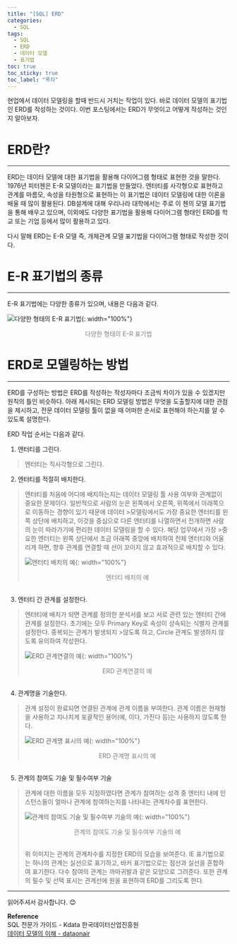 ```yaml
---
title: "[SQL] ERD"
categories:
  - SQL
tags:
  - SQL
  - ERD
  - 데이터 모델
  - 표기법
toc: true
toc_sticky: true
toc_label: "목차"
---
```


현업에서 데이터 모델링을 할때 반드시 거치는 작업이 있다. 바로 데이터 모델의 표기법인 ERD를 작성하는 것이다. 이번 포스팅에서는 ERD가 무엇이고 어떻게 작성하는 것인지 알아보자.

# ERD란?
---
ERD는 데이터 모델에 대한 표기법을 활용해 다이어그램 형태로 표현한 것을 말한다. 1976년 피터첸은 E-R 모델이라는 표기법을 만들었다. 엔터티를 사각형으로 표현하고 관계를 마름모, 속성을 타원형으로 표현하는 이 표기법은 데이터 모델링에 대한 이론을 배울 때 많이 활용된다. DB설계에 대해 우리나라 대학에서는 주로 이 첸의 모델 표기법을 통해 배우고 있으며, 이외에도 다양한 표기법을 활용해 다이어그램 형태인 ERD를 학교 또는 기업 등에서 많이 활용하고 있다.

다시 말해 ERD는 E-R 모델 즉, 개체관계 모델 표기법을 다이어그램 형태로 작성한 것이다.

# E-R 표기법의 종류
---
E-R 표기법에는 다양한 종류가 있으며, 내용은 다음과 같다.

![다양한 형태의 E-R 표기법](/blog/assets/img/posts/20220808/er-type.png "다양한 형태의 E-R 표기법"){: width="100%"}
<div style="color: gray; text-align: center; margin-bottom: 30px;">다양한 형태의 E-R 표기법</div>

# ERD로 모델링하는 방법
---
ERD를 구성하는 방법은 ERD를 작성하는 작성자마다 조금씩 차이가 있을 수 있겠지만 원칙의 틀인 비슷하다. 아래 제시되는 ERD 모델링 방법은 무엇을 도출할지에 대한 관점을 제시하고, 전문 데이터 모델링 툴이 없을 때 어떠한 순서로 표현해야 하는지를 알 수 있도록 설명한다.

ERD 작업 순서는 다음과 같다.
1. 엔터티를 그린다.
  >엔터티는 직사각형으로 그린다.
2. 엔터티를 적절히 배치한다.
  >엔터티를 처음에 어디에 배치하는지는 데이터 모델링 툴 사용 여부와 관계없이 중요한 문제이다. 일반적으로 사람의 눈은 왼쪽에서 오른쪽, 위쪽에서 아래쪽으로 이동하는 경향이 있기 때문에 데이터 >모델링에서도 가장 중요한 엔터티를 왼쪽 상단에 배치하고, 이것을 중심으로 다른 엔터티를 나열하면서 전개하면 사람의 눈이 따라가기에 편리한 데이터 모델링을 할 수 있다. 해당 업무에서 가장 >중요한 엔터티는 왼쪽 상단에서 조금 아래쪽 중앙에 배치하여 전체 엔터티와 어울리게 하면, 향후 관계를 연결할 때 선이 꼬이지 않고 효과적으로 배치할 수 있다.
  >
  >![엔터티 배치의 예](/blog/assets/img/posts/20220808/place-entity.png "엔터티 배치의 예"){: width="100%"}
  ><div style="color: gray; text-align: center; margin-bottom: 30px;">엔터티 배치의 예</div>
3. 엔터티 간 관계를 설정한다.
  >엔터티에 배치가 되면 관계를 정의한 분석서를 보고 서로 관련 있는 엔터티 간에 관계를 설정한다. 초기에는 모두 Primary Key로 속성이 상속되는 식별자 관계를 설정한다. 중복되는 관계가 발생되지 >않도록 하고, Circle 관계도 발생하지 않도록 유의하여 작성한다.
  >
  >![ERD 관계연결의 예](/blog/assets/img/posts/20220808/erd-relation-connect.png "ERD 관계연결의 예"){: width="100%"}
  ><div style="color: gray; text-align: center; margin-bottom: 30px;">ERD 관계연결의 예</div>
4. 관계명을 기술한다.
  >관계 설정이 완료되면 연결된 관계에 관계 이름을 부여한다. 관계 이름은 현재형을 사용하고 지나치게 포괄적인 용어(예, 이다, 가진다 등)는 사용하지 않도록 한다.
  >
  >![ERD 관계명 표시의 예](/blog/assets/img/posts/20220808/erd-relation-name-mark.png "ERD 관계명 표시의 예"){: width="100%"}
  ><div style="color: gray; text-align: center; margin-bottom: 30px;">ERD 관계명 표시의 예</div>

5. 관계의 참여도 기술 및 필수여부 기술
  >관계에 대한 이름을 모두 지정하였다면 관계가 참여하는 성격 중 엔터티 내에 인스턴스들이 얼마나 관계에 참여하는지를 나타내는 관계차수를 표현한다.
  >
  >![관계의 참여도 기술 및 필수여부 기술의 예](/blog/assets/img/posts/20220808/erd-relational-order-and-selectivity-display.png "관계의 참여도 기술 및 필수여부 기술의 예"){: width="100%"}
  ><div style="color: gray; text-align: center; margin-bottom: 30px;">관계의 참여도 기술 및 필수여부 기술의 예</div>
  >위 이미지는 관계의 관계차수를 지정한 ERD의 모습을 보여준다. IE 표기법으로는 하나의 관계는 실선으로 표기하고, 바커 표기법으로는 점선과 실선을 혼합하여 표기한다. 다수 참여의 관계는 까마귀발과 같은 모양으로 그려준다. 또한 관계의 필수 및 선택 표시는 관계선에 원을 표현하여 ERD를 그리도록 한다.

---

읽어주셔서 감사합니다. 😊

__Reference__  
SQL 전문가 가이드 - Kdata 한국데이터산업진흥원  
[데이터 모델의 이해 - dataonair](https://dataonair.or.kr/db-tech-reference/d-guide/sql/?mod=document&uid=330)